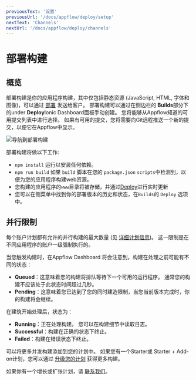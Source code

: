```yaml
---
previousText: '设置'
previousUrl: '/docs/appflow/deploy/setup'
nextText: 'Channels'
nextUrl: '/docs/appflow/deploy/channels'
---
```


# 部署构建

## 概览

部署构建是你的应用程序构建，其中仅包括静态资源 (JavaScript, HTML, 字体和图像)，可以通过 [部署](/docs/appflow/deploy/intro) 发送给客户。 部署构建可以通过在侧边栏的 **Builds**部分下的under **Deploy**Ionic Dashboard面板手动创建。 您将能够从Appflow知道的可用提交列表中进行选择。 如果有可用的提交，您将需要向Git远程推送一个新的提交，以便它在Appflow中显示。

![导航到部署构建](/docs/assets/img/appflow/deploy-builds-create-location.png)

部署构建将做以下工作:

* `npm install` 运行以安装任何依赖。
* `npm run build` 如果 `build` 脚本在您的 `package.json` `scripts`中检测到，以便为您的应用程序构建web资源。
* 您构建的应用程序的`www`目录将被存储，并通过[Deploy](/docs/appflow/deploy/intro)进行实时更新
* 您可以在侧菜单中找到你的部署版本的历史和状态，在`Builds`的 `Deploy` 选项中。

## 并行限制

每个账户计划都有允许的并行构建的最大数量 (见 [详细计划信息](/pricing))。 这一限制是在不同应用程序的账户一级强制执行的。

当您触发构建时，在Appflow Dashboard 将会注意到，构建在处理之前可能有不同的状态：

* **Queued**：这意味着您的构建将排队等待下一个可用的运行程序。 通常您的构建不应该处于此状态时间超过几秒。
* **Pending**：这意味着您已达到了您的同时建造限制，当您当前版本完成时，你的构建将会继续。

在建筑开始处理后，状态为：

* **Running**：正在处理构建。 您可以在构建细节中读取日志。
* **Successful**：构建在正确的状态下终止。
* **Failed**：构建在错误状态下终止。

可以将更多并发构建添加到您的计划中。 如果您有一个Starter或 Starter + Add-on计划，您可以通过 [升级您的计划](https://dashboard.ionicframework.com/settings/billing) 获得更多构建。

如果你有一个增长或扩张计划，请 [联系我们](https://ionic.zendesk.com/hc/en-us/requests/new)。